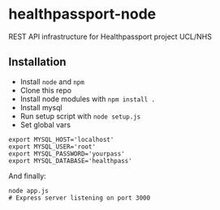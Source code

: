 # healthpassport-node

REST API infrastructure for Healthpassport project UCL/NHS

## Installation

- Install `node` and `npm`
- Clone this repo
- Install node modules with `npm install .`
- Install mysql
- Run setup script with `node setup.js`
- Set global vars
```
export MYSQL_HOST='localhost'
export MYSQL_USER='root'
export MYSQL_PASSWORD='yourpass'
export MYSQL_DATABASE='healthpass'
```

And finally:

```
node app.js
# Express server listening on port 3000
```
